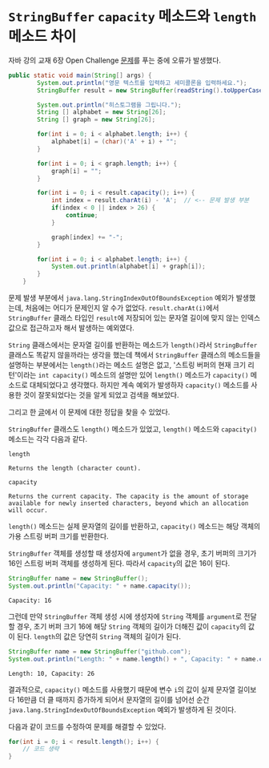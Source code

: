 # `StringBuffer` `capacity` 메소드와 `length` 메소드 차이

자바 강의 교재 6장 Open Challenge [문제](https://github.com/SeonjaeHyeon/Basic-Programming-2/blob/master/Exercise/ch6challenge.java)를 푸는 중에 오류가 발생했다.  
```Java
public static void main(String[] args) {
        System.out.println("영문 텍스트를 입력하고 세미콜론을 입력하세요.");
        StringBuffer result = new StringBuffer(readString().toUpperCase());

        System.out.println("히스토그램을 그립니다.");
        String [] alphabet = new String[26];
        String [] graph = new String[26];

        for(int i = 0; i < alphabet.length; i++) {
            alphabet[i] = (char)('A' + i) + "";
        }

        for(int i = 0; i < graph.length; i++) {
            graph[i] = "";
        }

        for(int i = 0; i < result.capacity(); i++) {
            int index = result.charAt(i) - 'A';  // <-- 문제 발생 부분
            if(index < 0 || index > 26) {
                continue;
            }

            graph[index] += "-";
        }

        for(int i = 0; i < alphabet.length; i++) {
            System.out.println(alphabet[i] + graph[i]);
        }
    }
```

문제 발생 부분에서 `java.lang.StringIndexOutOfBoundsException` 예외가 발생했는데, 처음에는 어디가 문제인지 알 수가 없었다. `result.charAt(i)`에서 `StringBuffer` 클래스 타입인 `result`에 저장되어 있는 문자열 길이에 맞지 않는 인덱스 값으로 접근하고자 해서 발생하는 예외였다.  

`String` 클래스에서는 문자열 길이를 반환하는 메소드가 `length()`라서 `StringBuffer` 클래스도 똑같지 않을까라는 생각을 했는데 책에서 `StringBuffer` 클래스의 메소드들을 설명하는 부분에서는 `length()`라는 메소드 설명은 없고, '스트링 버퍼의 현재 크기 리턴'이라는 `int capacity()` 메소드의 설명만 있어 `length()` 메소드가 `capacity()` 메소드로 대체되었다고 생각했다. 하지만 계속 예외가 발생하자 `capacity()` 메소드를 사용한 것이 잘못되었다는 것을 알게 되었고 검색을 해보았다.  

그리고 한 [글](https://stackoverflow.com/questions/8011574/what-is-the-capacity-of-a-stringbuffer)에서 이 문제에 대한 정답을 찾을 수 있었다.  

`StringBuffer` 클래스도 `length()` 메소드가 있었고, `length()` 메소드와 `capacity()` 메소드는 각각 다음과 같다.
```
length

Returns the length (character count).
```
```
capacity

Returns the current capacity. The capacity is the amount of storage available for newly inserted characters, beyond which an allocation will occur.
```

`length()` 메소드는 실제 문자열의 길이를 반환하고, `capacity()` 메소드는 해당 객체의 가용 스트링 버퍼 크기를 반환한다.  

`StringBuffer` 객체를 생성할 때 생성자에 `argument`가 없을 경우, 초기 버퍼의 크기가 16인 스트링 버퍼 객체를 생성하게 된다. 따라서 `capacity`의 값은 16이 된다.  
```Java
StringBuffer name = new StringBuffer();
System.out.println("Capacity: " + name.capacity());
```
```
Capacity: 16
```

그런데 만약 `StringBuffer` 객체 생성 시에 생성자에 `String` 객체를 `argument`로 전달할 경우, 초기 버퍼 크기 16에 해당 `String` 객체의 길이가 더해진 값이 `capacity`의 값이 된다. `length`의 값은 당연히 `String` 객체의 길이가 된다.
```Java
StringBuffer name = new StringBuffer("github.com");
System.out.println("Length: " + name.length() + ", Capacity: " + name.capacity());
```
```
Length: 10, Capacity: 26
```

결과적으로, `capacity()` 메소드를 사용했기 때문에 변수 `i`의 값이 실제 문자열 길이보다 16만큼 더 클 때까지 증가하게 되어서 문자열의 길이를 넘어선 순간 `java.lang.StringIndexOutOfBoundsException` 예외가 발생하게 된 것이다.  

다음과 같이 코드를 수정하여 문제를 해결할 수 있었다.
```Java
for(int i = 0; i < result.length(); i++) {
    // 코드 생략
}
```
